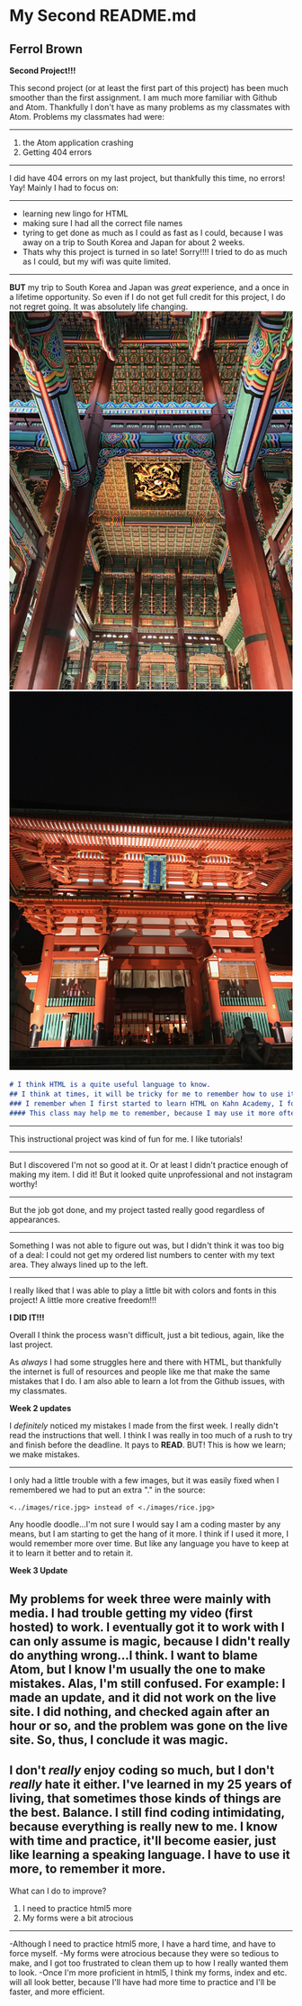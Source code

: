 # My Second README.md

## Ferrol Brown

**Second Project!!!**

This second project (or at least the first part of this project) has been much
smoother than the first assignment. I am much more familiar with Github and Atom.
Thankfully I don't have as many problems as my classmates with Atom. Problems my classmates had were:




---

1. the Atom application crashing
2. Getting 404 errors

---

I did have 404 errors on my last project, but thankfully this time, no errors! Yay!
Mainly I had to focus on:

---
- learning new lingo for HTML
- making sure I had all the correct file names
- tyring to get done as much as I could as fast as I could, because I was away on a trip to South Korea and Japan for about 2 weeks.
- Thats why this project is turned in so late! Sorry!!!! I tried to do as much as I could, but my wifi was quite limited.
---

**BUT** my trip to South Korea and Japan was *great* experience, and a once in a lifetime opportunity. So even if I do not get full credit for this project, I do not regret going. It was absolutely life changing.
 ![image of South Korea trip](./images/Korea.JPG)
![image of Japan trip](./images/Japan.JPG)


```markdown
# I think HTML is a quite useful language to know.
## I think at times, it will be tricky for me to remember how to use it, if I don't use it often enough.
### I remember when I first started to learn HTML on Kahn Academy, I forgot everything because I didn't use it enough.
#### This class may help me to remember, because I may use it more often now.

```

---
This instructional project was kind of fun for me. I like tutorials!

---
But I discovered I'm not so good at it. Or at least I didn't practice enough of making my item. I did it! But it looked quite unprofessional and not instagram worthy!

---
But the job got done, and my project tasted really good regardless of appearances.

---
Something I was not able to figure out was, but I didn't think it was too big of a deal: I could not get my ordered list numbers to center with my text area. They always lined up to the left.

---

I really liked that I was able to play a little bit with colors and fonts in this project! A little more creative freedom!!!


**I DID IT!!!**

Overall I think the process wasn't difficult, just a bit tedious, again, like the last project.

As *always* I had some struggles here and there with HTML, but thankfully the internet is full of resources and people like me that make the same mistakes that I do. I am also able to learn a lot from the Github issues, with my classmates.

**Week 2 updates**

I *definitely* noticed my mistakes I made from the first week. I really didn't read the instructions that well. I think I was really in too much of a rush to try and finish before the deadline. It pays to **READ**. BUT! This is how we learn; we make mistakes.

---

I only had a little trouble with a few images, but it was easily fixed when I remembered we had to put an extra "." in the source:

```markdown
<../images/rice.jpg> instead of <./images/rice.jpg>
```

Any hoodle doodle...I'm not sure I would say I am a coding master by any means, but I am starting to get the hang of it more. I think if I used it more, I would remember more over time. But like any language you have to keep at it to learn it better and to retain it.

**Week 3 Update**

My problems for week three were mainly with media. I had trouble getting my video (first hosted) to work. I eventually got it to work with I can only assume is magic, because I didn't really do anything wrong...I think. I want to blame Atom, but I know I'm usually the one to make mistakes. Alas, I'm still confused. For example: I made an update, and it did not work on the live site. I did nothing, and checked again after an hour or so, and the problem was gone on the live site. So, thus, I conclude it was magic.
---
I don't *really* enjoy coding so much, but I don't *really* hate it either. I've learned in my 25 years of living, that sometimes those kinds of things are the best. Balance. I still find coding intimidating, because everything is really new to me. I know with time and practice, it'll become easier, just like learning a speaking language. I have to use it more, to remember it more.
---
What can I do to improve?
1. I need to practice html5 more
2. My forms were a bit atrocious

---
-Although I need to practice html5 more, I have a hard time, and have to force myself.
-My forms were atrocious because they were so tedious to make, and I got too frustrated to clean them up to how I really wanted them to look.
-Once I'm more proficient in html5, I think my forms, index and etc. will all look better, because I'll have had more time to practice and I'll be faster, and more efficient. 
